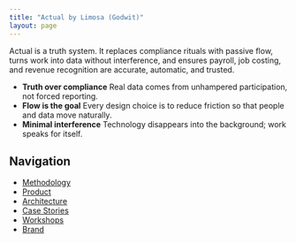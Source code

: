 ```yaml
---
title: "Actual by Limosa (Godwit)"
layout: page
---
```


Actual is a truth system.
It replaces compliance rituals with passive flow, turns work into data without interference, and ensures payroll, job costing, and revenue recognition are accurate, automatic, and trusted.

- **Truth over compliance** Real data comes from unhampered participation, not forced reporting.
- **Flow is the goal** Every design choice is to reduce friction so that people and data move naturally.
- **Minimal interference** Technology disappears into the background; work speaks for itself.

## Navigation
- [Methodology](/docs/01-methodology/)
- [Product](/docs/02-product/)
- [Architecture](/docs/03-architecture/)
- [Case Stories](/docs/04-casestories/)
- [Workshops](/docs/05-workshops/)
- [Brand](/docs/06-brand/)
